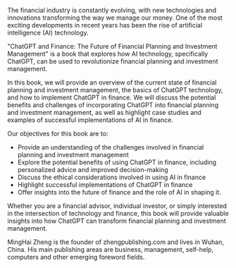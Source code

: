 
The financial industry is constantly evolving, with new technologies and innovations transforming the way we manage our money. One of the most exciting developments in recent years has been the rise of artificial intelligence (AI) technology.

"ChatGPT and Finance: The Future of Financial Planning and Investment Management" is a book that explores how AI technology, specifically ChatGPT, can be used to revolutionize financial planning and investment management.

In this book, we will provide an overview of the current state of financial planning and investment management, the basics of ChatGPT technology, and how to implement ChatGPT in finance. We will discuss the potential benefits and challenges of incorporating ChatGPT into financial planning and investment management, as well as highlight case studies and examples of successful implementations of AI in finance.

Our objectives for this book are to:

* Provide an understanding of the challenges involved in financial planning and investment management
* Explore the potential benefits of using ChatGPT in finance, including personalized advice and improved decision-making
* Discuss the ethical considerations involved in using AI in finance
* Highlight successful implementations of ChatGPT in finance
* Offer insights into the future of finance and the role of AI in shaping it.

Whether you are a financial advisor, individual investor, or simply interested in the intersection of technology and finance, this book will provide valuable insights into how ChatGPT can transform financial planning and investment management.

MingHai Zheng is the founder of zhengpublishing.com and lives in Wuhan, China. His main publishing areas are business, management, self-help, computers and other emerging foreword fields.
